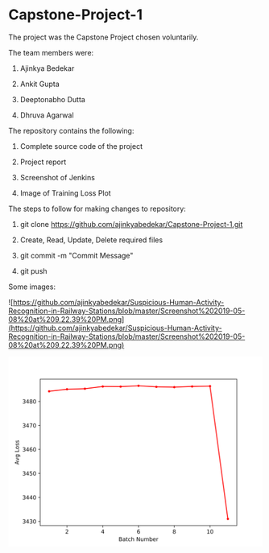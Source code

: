 # Capstone-Project-1

The project was the Capstone Project chosen voluntarily.

The team members were:

1. Ajinkya Bedekar

2. Ankit Gupta

3. Deeptonabho Dutta

4. Dhruva Agarwal

The repository contains the following:

1. Complete source code of the project

2. Project report

3. Screenshot of Jenkins

4. Image of Training Loss Plot

The steps to follow for making changes to repository:

1. git clone https://github.com/ajinkyabedekar/Capstone-Project-1.git

2. Create, Read, Update, Delete required files

3. git commit -m "Commit Message"

4. git push

Some images:

![https://github.com/ajinkyabedekar/Suspicious-Human-Activity-Recognition-in-Railway-Stations/blob/master/Screenshot%202019-05-08%20at%209.22.39%20PM.png](https://github.com/ajinkyabedekar/Suspicious-Human-Activity-Recognition-in-Railway-Stations/blob/master/Screenshot%202019-05-08%20at%209.22.39%20PM.png)

![training_loss_plot.png](training_loss_plot.png)